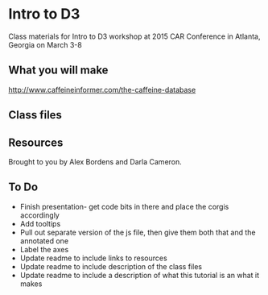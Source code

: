 # Intro to D3

Class materials for Intro to D3 workshop at 2015 CAR Conference in Atlanta, Georgia on March 3-8

## What you will make

http://www.caffeineinformer.com/the-caffeine-database

## Class files

## Resources

Brought to you by Alex Bordens and Darla Cameron.

## To Do
- Finish presentation- get code bits in there and place the corgis accordingly
- Add tooltips
- Pull out separate version of the js file, then give them both that and the annotated one
- Label the axes
- Update readme to include links to resources
- Update readme to include description of the class files
- Update readme to include a description of what this tutorial is an what it makes
